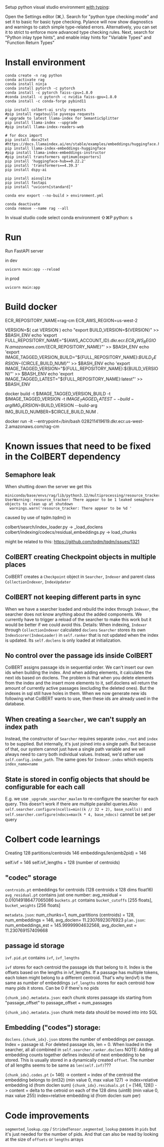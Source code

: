 
Setup python visual studio environment [with typing](https://code.visualstudio.com/docs/python/tutorial-fastapi):

Open the Settings editor (⌘,).
Search for "python type checking mode" and set it to basic for basic type checking. Pylance will now show diagnostics and warnings to catch simple type-related errors. Alternatively, you can set it to strict to enforce more advanced type checking rules.
Next, search for "Python inlay type hints", and enable inlay hints for "Variable Types" and "Function Return Types"

# Install environment
```
conda create -n rag python
conda activate rag
conda install ninja
conda install pytorch -c pytorch
conda install -c pytorch faiss-cpu=1.8.0
#conda install -c pytorch -c nvidia faiss-gpu=1.8.0
conda install -c conda-forge pybind11

pip install colbert-ai srsly requests
#pip install ragatouille pyvespa requests
# upgrade to latest llama-index for SemanticSplitter
pip install llama-index --upgrade
#pip install llama-index-readers-web

# for docx import
pip install docx2txt
#https://docs.llamaindex.ai/en/stable/examples/embeddings/huggingface.html
pip install llama-index-embeddings-huggingface
#pip install llama-index-embeddings-instructor
#pip install transformers optimum[exporters]
pip install 'huggingface-hub==0.22.2'
pip install 'transformers==4.39.3'
pip install dspy-ai

pip install aiosqlite
pip install fastapi
pip install "uvicorn[standard]"

conda env export --no-build > environment.yml

conda deactivate 
conda remove --name rag --all
```

In visual studio code select conda environment 
⇧⌘P python: s

# Run

Run FastAPI server

in dev
```
uvicorn main:app --reload
```

in prod
```
uvicorn main:app
```

# Build docker
ECR_REPOSITORY_NAME=rag-cm
ECR_AWS_REGION=us-west-2

VERSION=$( cat VERSION )
echo "export BUILD_VERSION=${VERSION}" >> $BASH_ENV
echo 'export FULL_REPOSITORY_NAME="${AWS_ACCOUNT_ID}.dkr.ecr.${ECR_AWS_REGION}.amazonaws.com/${ECR_REPOSITORY_NAME}"' >> $BASH_ENV
echo 'export IMAGE_TAGGED_VERSION_BUILD="${FULL_REPOSITORY_NAME}:${BUILD_VERSION}-${CIRCLE_BUILD_NUM}"' >> $BASH_ENV
echo 'export IMAGE_TAGGED_VERSION="${FULL_REPOSITORY_NAME}:${BUILD_VERSION}"' >> $BASH_ENV
echo 'export IMAGE_TAGGED_LATEST="${FULL_REPOSITORY_NAME}:latest"' >> $BASH_ENV


docker build -t $IMAGE_TAGGED_VERSION_BUILD -t $IMAGE_TAGGED_VERSION -t $IMAGE_TAGGED_LATEST --build-arg IMG_VERSION=$BUILD_VERSION --build-arg IMG_BUILD_NUMBER=$CIRCLE_BUILD_NUM .

docker run -it --entrypoint=/bin/bash 028211419619.dkr.ecr.us-west-2.amazonaws.com/rag-cm

# Known issues that need to be fixed in the ColBERT dependency

## Semaphore leak
When shutting down the server we get this
```
miniconda/base/envs/rag/lib/python3.12/multiprocessing/resource_tracker.py:254: UserWarning: resource_tracker: There appear to be 1 leaked semaphore objects to clean up at shutdown
  warnings.warn('resource_tracker: There appear to be %d '
```

caused by use of tqdm.tqdm() in

colbert/search/index_loader.py -> _load_doclens
colbert/indexing/codecs/residual_embeddings.py -> load_chunks

might be related to this:
https://github.com/tqdm/tqdm/issues/1321

## ColBERT creating Checkpoint objects in multiple places
ColBERT creates a `Checkpoint` object in `Searcher`, `Indexer` and parent class `CollectionIndexer`, `IndexUpdater`

## ColBERT not keeping different parts in sync
When we have a searcher loaded and rebuild the index through `Indexer`, the searcher does not know anything about the added components. We currently have to trigger a reload of the searcher to make this work but it would be better if we could avoid this.
Details:
When indexing, `Indexer` through `CollectionIndexer` calculated `doclens`
`Searcher` stores its own `IndexScorer(IndexLoader)` in `self.ranker` that is not updated when the index is updated. Its `self.doclens` is only loaded at initialization. 

## No control over the passage ids inside ColBERT
ColBERT assigns passage ids in sequential order. We can't insert our own ids when building the index. And when adding elements, it calculates the next ids based on doclens. The problem is that when you delete elements from the index and the insert more elements to it, self.doclens wil return the amount of currently active passages (excluding the deleted ones). But the indexes in sql still have holes in them. When we now generate new ids following what ColBERT wants to use, then these ids are already used in the database.

## When creating a `Searcher`, we can't supply an index path
Instead, the constructor of `Searcher` requires separate `index_root` and `index` to be supplied. But internally, it's just joined into a single path. But because of that, our system cannot just have a single path variable and we will always need to carry both individual values. Instead, we'd rather use `self.config.index_path`. The same goes for `Indexer.index` which expects `index_name=name`

## State is stored in config objects that should be configurable for each call
E.g. we use `_upgrade_searcher_maxlen` to re-configure the searcher for each query. This doesn't work if there are multiple parallel queries.Also `self.searcher.configure(ncells=min((k // 32 + 2), base_ncells))` and `self.searcher.configure(ndocs=max(k * 4, base_ndocs)` cannot be set per query

# Colbert code learnings

Creating 128 partitions/centroids
146 embeddings/len(emb2pid) = 146

self.ivf = 146
self.ivf_lengths = 128 (number of centroids)

## "codec" storage
`centroids.pt` embeddings for centroids (128 centroids x 128 dims float16)
`avg_residual.pt` contains just one number: avg_residual = 0.010149186477065086
`buckets.pt` contains `bucket_cutoffs` [255 floats], `bucket_weights` [256 floats]

`metadata.json`: num_chunks=1, num_partitions (centroids) = 128, num_embeddings = 146, avg_doclen= 11.23076923076923
`plan.json`: num_embeddings_est = 145.99999904632568, avg_doclen_est = 11.230769157409668

## passage id storage
`ivf.pid.pt` contains `ivf`, `ivf_lengths`

`ivf` stores for each centroid the passage ids that belong to it. Index is the offsets based on the lengths in ivf_lengths. If a passage has multiple tokens, each token might belong to a different centroid. That's why len(ivf) is the same as number of embeddings
`ivf_lengths` stores for each centroid how many pids it stores. Can be 0 if there's no pids

`{chunk_idx}.metadata.json`:
each chunk stores passage ids starting from "passage_offset"  to passage_offset + num_passages

`{chunk_idx}.metadata.json` chunk meta data should be moved into into SQL

## Embedding ("codes") storage:
`doclens.{chunk_idx}.json` stores the number of embeddings per passage. Index = passage id. For deleted passage ids, len = 0. When loaded in the searcher, all all combined in `self.searcher.ranker.doclens`
NOTE: Adding all embedding counts together defines index/id of next embedding to be stored. This is usually stored in a dynamically created `offset`. The number of all lengths seems to be same as `len(self.ivf)`???

`{chunk_idx}.codes.pt` (= 146) -> content = index of the centroid the embedding belongs to (int32) (min value 0, max value 127)  -> index=relative embedding id (from doclen sum)
`{chunk_idx}.residuals.pt` ( = [146, 128]) -> content = delta to the cetroid on each of the 128 dims (uint8) (min value 0, max value 255) index=relative embedding id (from doclen sum per)


# Code improvements
`segmented_lookup.cpp` / `StridedTensor.segmented_lookup` passes in `pids` but it's just needed for the number of pids. And that can also be read by looking at the size of `offsets` or `lengths` arrays